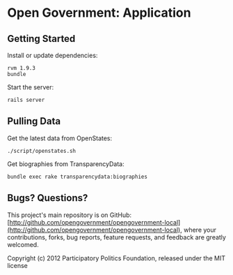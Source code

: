 # Open Government: Application

## Getting Started

Install or update dependencies:

    rvm 1.9.3
    bundle

Start the server:

    rails server

## Pulling Data

Get the latest data from OpenStates:

    ./script/openstates.sh

Get biographies from TransparencyData:

    bundle exec rake transparencydata:biographies

## Bugs? Questions?

This project's main repository is on GitHub: [http://github.com/opengovernment/opengovernment-local](http://github.com/opengovernment/opengovernment-local), where your contributions, forks, bug reports, feature requests, and feedback are greatly welcomed.

Copyright (c) 2012 Participatory Politics Foundation, released under the MIT license
